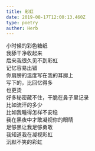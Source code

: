 ```yaml
---  
title: 彩虹  
date: 2019-08-17T12:00:13.460Z  
type: poetry  
auther: Herb     
---  
```

小时候的彩色糖纸  
我舔干净收起来  
后来我很久见不到彩虹    
记忆容易出错  
你肩膀的温度写在我的耳廓上  
写下的，比回忆得多  
也更烫    
好多秘密藏不住，干脆在鼻子里记录  
比如流汗的多少  
比如我睡得怎样不安稳    
我在黑夜中才敢凝视你的眼睛  
足够黑让我足够勇敢  
我知道我在凝视彩虹  
沉默不笑的彩虹  
